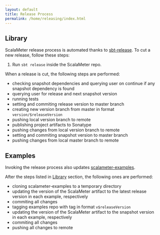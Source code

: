 ```yaml
---
layout: default
title: Release Process
permalink: /home/releasing/index.html
---
```




## Library

ScalaMeter release process is automated thanks to [sbt-release](https://github.com/sbt/sbt-release).
To cut a new release, follow these steps:

1. Run `sbt release` inside the ScalaMeter repo.

When a release is cut, the following steps are performed:

- checking snapshot dependencies and querying user on continue if any snapshot dependency is found
- querying user for release and next snapshot version
- running tests
- setting and commiting release version to master branch
- creating new version branch from master in format `version/$releaseVersion`
- pushing local version branch to remote
- publishing project artifacts to Sonatype
- pushing changes from local version branch to remote
- setting and commiting snapshot version to master branch
- pushing changes from local master branch to remote


## Examples

Invoking the release process also updates [scalameter-examples](https://github.com/scalameter/scalameter-examples).

After the steps listed in [Library](#library) section, the following ones are performed:

- cloning scalameter-examples to a temporary directory
- updating the version of the ScalaMeter artifact to the latest release version in each example, respectively
- commiting all changes
- tagging examples repo with tag in format `v$releaseVersion`
- updating the version of the ScalaMeter artifact to the snapshot version in each example, respectively
- commiting all changes
- pushing all changes to remote
